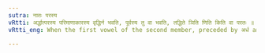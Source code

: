 ```yaml
---
sutra: नातः परस्य
vRtti: अर्द्धात्परस्य परिमाणाकारस्य वृद्धिर्न भवति, पूर्वस्य तु वा भवति, तद्धिते ञिति णिति किति वा परतः ॥
vRtti_eng: When the first vowel of the second member, preceded by अर्ध and denoting mass is short अ, the _Vriddhi_ is not substituted for this अ, before a _Taddhita_ affix having an indicatory ञ्, ण्, or क्; and optionally so for the first vowel of the first member (i.e. अर्ध) ॥

---
```

